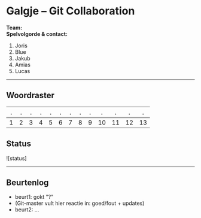 # Galgje – Git Collaboration

**Team:** <Teamnaam>  
**Spelvolgorde & contact:**
1. Joris
2. Blue
3. Jakub
4. Amias
5. Lucas

---

## Woordraster
<!-- Pas het aantal kolommen aan aan de woordlengte -->
| . | . | . | . | . | . | . | . | . | . | . | . | . |
| - | - | - | - | - | - | - | - | - | - | - | - | - |
| 1 | 2 | 3 | 4 | 5 | 6 | 7 | 8 | 9 | 10 | 11 | 12 | 13 |

## Status
![status]

---

## Beurtenlog
- beurt1: <Naam> gokt "?"
- (Git-master vult hier reactie in: goed/fout + updates)
- beurt2: ...
